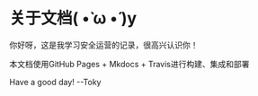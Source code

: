 # 关于文档( •̀ ω •́ )y

你好呀，这是我学习安全运营的记录，很高兴认识你！

本文档使用GitHub Pages + Mkdocs + Travis进行构建、集成和部署

Have a good day! --Toky

